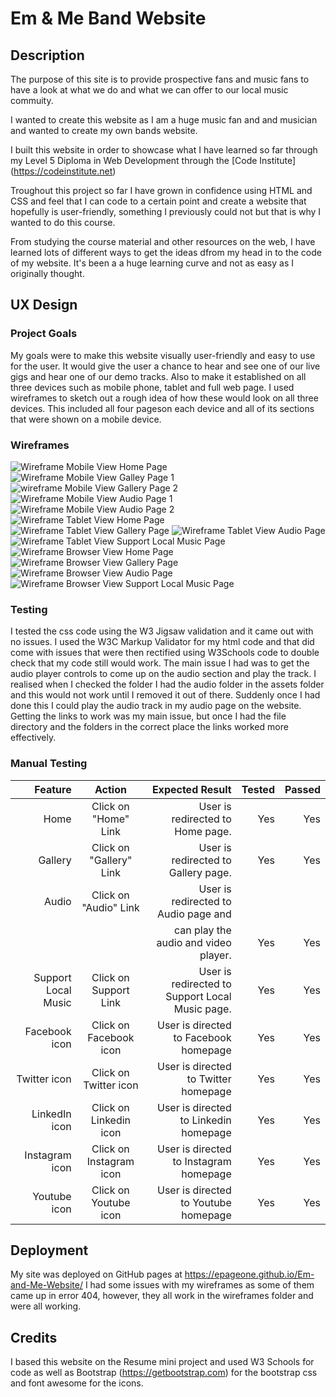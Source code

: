 # Em & Me Band Website 

## Description

The purpose of this site is to provide prospective fans and music fans to have a look at what we do and what we can offer to our local music commuity.

I wanted to create this website as I am a huge music fan and and musician and wanted to create my own bands website.

I built this website in order to showcase what I have learned so far through my Level 5 Diploma in Web Development through the [Code Institute] (<https://codeinstitute.net>)

Troughout this project so far I have grown in confidence using HTML and CSS and feel that I can code to a certain point and create a website that hopefully is user-friendly, something I previously could not but that is why I wanted to do this course.

From studying the course material and other resources on the web, I have learned lots of different ways to get the ideas dfrom my head in to the code of my website. It's been a a huge learning curve and not as easy as I originally thought.

## UX Design

### Project Goals

My goals were to make this website visually user-friendly and easy to use for the user. It would give the user a chance to hear and see one of our live gigs and hear one of our demo tracks. Also to make it established on all three devices such as mobile phone, tablet and full web page.
I used wireframes to sketch out a rough idea of how these would look on all three devices. This included all four pageson each device and all of its sections that were shown on a mobile device.

### Wireframes

![Wireframe Mobile View Home Page](<Home Page Mobile.png>)
![Wireframe Mobile View Galley Page 1](<wireframes/Mobile Wireframe Gallery 1.png>)
![wireframe Mobile View Gallery Page 2](<wireframes/Mobile Wireframe Gallery 2.png>)
![Wireframe Mobile View Audio Page 1](<wireframes/Mobile Wireframe Audio 1.png>)
![Wireframe Mobile View Audio Page 2](<wireframes/Mobile Wireframe Audio 2.png>)
![Wireframe Tablet View Home Page](<wireframes/Tablet Wireframe Home Page.png>)
![Wireframe Tablet View Gallery Page](<wireframes/Tablet Wireframe Gallery.png>)
![Wireframe Tablet View Audio Page](<wireframes/Tablet Wireframe Audio.png>)
![Wireframe Tablet View Support Local Music Page](<Tablet Wireframe Support Local Music.png>)
![Wireframe Browser View Home Page](<WebBrowser Wireframe Home Page.png>)
![Wireframe Browser View Gallery Page](<WebBrowser Wireframe Gallery.png>)
![Wireframe Browser View Audio Page](<WebBrowser Wireframe Audio.png>)
![Wireframe Browser View Support Local Music Page](<WebBrowser Wireframe Support Local Music.png>)

### Testing

I tested the css code using the W3 Jigsaw validation and it came out with no issues. I used the W3C Markup Validator for my html code and that did come with issues that were then rectified using W3Schools code to double check that my code still would work. The main issue I had was to get the audio player controls to come up on the audio section and play the track. I realised when I checked the folder I had the audio folder in the assets folder and this would not work until I removed it out of there. Suddenly once I had done this I could play the audio track in my audio page on the website. Getting the links to work was my main issue, but once I had the file directory and the folders in the correct place the links worked more effectively. 

### Manual Testing

| Feature                 |  Action                  | Expected Result                                |  Tested             | Passed        |
| -----------------------:|:------------------------:| ----------------------------------------------:|--------------------:|--------------:|
| Home                    | Click on "Home" Link     | User is redirected to Home page.               | Yes                 | Yes           |
| Gallery                 | Click on "Gallery" Link  | User is redirected to Gallery page.            | Yes                 | Yes           |
| Audio                   | Click on "Audio" Link    | User is redirected to Audio page and 
|                         |                          |can play the audio and video player.            | Yes                 | Yes           |
| Support Local Music     | Click on Support Link    | User is redirected to Support Local Music page.| Yes                 | Yes           |
| Facebook icon           | Click on Facebook icon   | User is directed to Facebook homepage          | Yes                 | Yes           |
| Twitter icon            | Click on Twitter icon    | User is directed to Twitter homepage           | Yes                 | Yes           |
| LinkedIn icon           | Click on Linkedin icon   | User is directed to Linkedin homepage          | Yes                 | Yes           |
| Instagram icon          | Click on Instagram icon  | User is directed to Instagram homepage         | Yes                 | Yes           |
| Youtube icon            | Click on Youtube icon    | User is directed to Youtube homepage           | Yes                 | Yes           |

## Deployment
My site was deployed on GitHub pages at https://epageone.github.io/Em-and-Me-Website/
I had some issues with my wireframes as some of them came up in error 404, however, they all work in the wireframes folder and were all working. 

## Credits

I based this website on the Resume mini project and used W3 Schools for code as well as Bootstrap (https://getbootstrap.com) for the bootstrap css and font awesome for the icons. 
